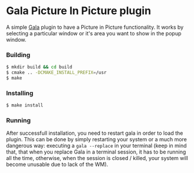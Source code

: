 # Gala Picture In Picture plugin
A simple [Gala](https://github.com/elementary/gala) plugin to have a Picture in Picture functionality. It works by selecting a particular window or it's area you want to show in the popup window.

### Building
```bash
$ mkdir build && cd build
$ cmake .. -DCMAKE_INSTALL_PREFIX=/usr
$ make
```

### Installing
```bash
$ make install
```

### Running
After successfull installation, you need to restart gala in order to load the plugin. This can be done by simply restarting your system or a much more dangerous way: executing a `gala --replace` in your terminal (keep in mind that, that when you replace Gala in a terminal session, it has to be running all the time, otherwise, when the session is closed / killed, your system will become unusable due to lack of the WM).
